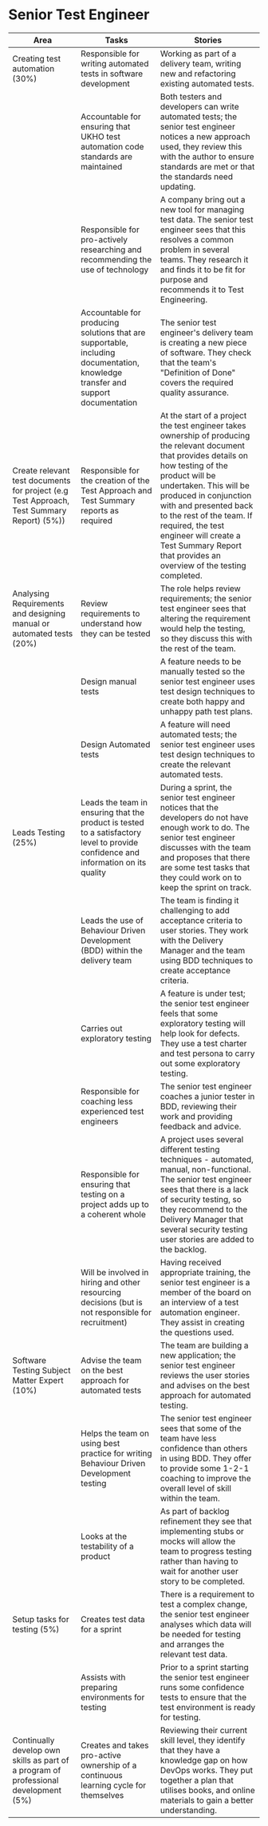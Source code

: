 # Senior Test Engineer

| Area | Tasks | Stories |
| --- | --- | --- |
| Creating test automation (30%) | Responsible for writing automated tests in software development | Working as part of a delivery team, writing new and refactoring existing automated tests. |
| ​ | Accountable for ensuring that UKHO test automation code standards are maintained | Both testers and developers can write automated tests; the senior test engineer notices a new approach used, they review this with the author to ensure standards are met or that the standards need updating. |
| ​ | Responsible for pro-actively researching and recommending the use of technology | A company bring out a new tool for managing test data. The senior test engineer sees that this resolves a common problem in several teams. They research it and finds it to be fit for purpose and recommends it to Test Engineering. |
| ​ | Accountable for producing solutions that are supportable, including documentation, knowledge transfer and support documentation | The senior test engineer's delivery team is creating a new piece of software. They check that the team's "Definition of Done" covers the required quality assurance. |
| Create relevant test documents for project (e.g Test Approach, Test Summary Report) (5%)) | Responsible for the creation of the Test Approach and Test Summary reports as required | At the start of a project the test engineer takes ownership of producing the relevant document that provides details on how testing of the product will be undertaken. This will be produced in conjunction with and presented back to the rest of the team. If required, the test engineer will create a Test Summary Report that provides an overview of the testing completed. |
| Analysing Requirements and designing manual or automated tests (20%) | Review requirements to understand how they can be tested | The role helps review requirements; the senior test engineer sees that altering the requirement would help the testing, so they discuss this with the rest of the team. |
| ​ | ​Design manual tests | ​A feature needs to be manually tested so the senior test engineer uses test design techniques to create both happy and unhappy path test plans. |
| ​ | ​Design Automated tests | ​A feature will need automated tests; the senior test engineer uses test design techniques to create the relevant automated tests. |
| ​Leads Testing (25%) | Leads the team in ensuring that the product is tested to a satisfactory level to provide confidence and information on its quality | During a sprint, the senior test engineer notices that the developers do not have enough work to do. The senior test engineer discusses with the team and proposes that there are some test tasks that they could work on to keep the sprint on track. |
|   | Leads the use of Behaviour Driven Development (BDD) within the delivery team | The team is finding it challenging to add acceptance criteria to user stories. They work with the Delivery Manager and the team using BDD techniques to create acceptance criteria. |
| ​ | Carries out exploratory testing  | A feature is under test; the senior test engineer feels that some exploratory testing will help look for defects.  They use a test charter and test persona to carry out some exploratory testing. |
| ​ | Responsible for coaching less experienced test engineers | The senior test engineer coaches a junior tester in BDD, reviewing their work and providing feedback and advice. |
| ​ | Responsible for ensuring that testing on a project adds up to a coherent whole | A project uses several different testing techniques - automated, manual, non-functional. The senior test engineer sees that there is a lack of security testing, so they recommend to the Delivery Manager that several security testing user stories are added to the backlog. |
| ​ | Will be involved in hiring and other resourcing decisions (but is not responsible for recruitment) | Having received appropriate training, the senior test engineer is a member of the board on an interview of a test automation engineer. They assist in creating the questions used. |
| ​Software Testing Subject Matter Expert (10%) | Advise the team on the best approach for automated tests | ​The team are building a new application; the senior test engineer reviews the user stories and advises on the best approach for automated testing. |
| ​ | ​Helps the team on using best practice for writing Behaviour Driven Development testing | ​The senior test engineer sees that some of the team have less confidence than others in using BDD. They offer to provide some 1-2-1 coaching to improve the overall level of skill within the team. |
| ​ | ​​Looks at the testability of a product | As part of backlog refinement they see that implementing stubs or mocks will allow the team to progress testing rather than having to wait for another user story to be completed. |
| Setup tasks for testing (5%) | ​Creates test data for a sprint | ​There is a requirement to test a complex change, the senior test engineer analyses which data will be needed for  testing and arranges the relevant test data. |
| ​ | ​Assists with preparing environments for testing | ​Prior to a sprint starting the senior test engineer runs some confidence tests to ensure that the test environment is ready for testing. |
| ​Continually develop own skills as part of a program of professional development (5%) | ​Creates and takes pro-active ownership of a continuous learning cycle for themselves | ​Reviewing their current skill level, they identify that they have a knowledge gap on how DevOps works. They put together a plan that utilises books, and online materials to gain a better understanding. |
